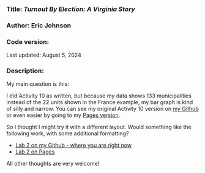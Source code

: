 ### Title: _Turnout By Election: A Virginia Story_

### Author: Eric Johnson

### Code version:

Last updated: August 5, 2024

### Description:

My main question is this:

I did Activity 10 as written, but because my data shows 133 municipalities instead of the 22 units shown in the France example, my bar graph is kind of silly and narrow.  You can see my original Activity 10 version on [my Github](https://github.com/ericdmj/unit-3/) or even easier by going to my [Pages version](https://ericdmj.github.io/unit-3/).

So I thought I might try it with a different layout.  Would something like the following work, with some additional formatting?

* [Lab 2 on my Github - where you are right now](https://github.com/ericdmj/lab-2/)
* [Lab 2 on Pages](https://ericdmj.github.io/lab-2/)

All other thoughts are very welcome!